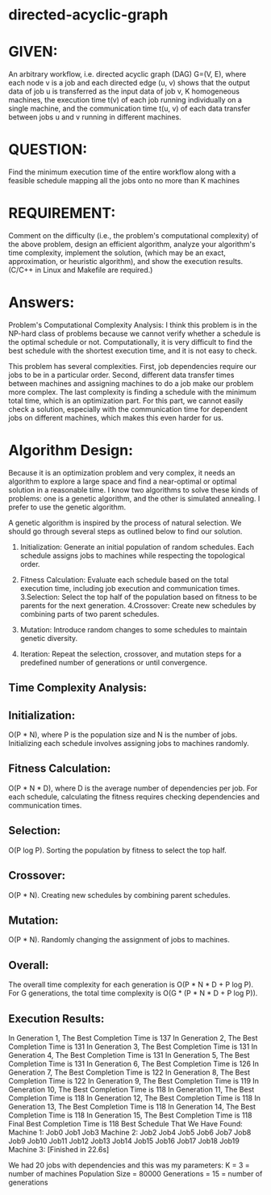 # directed-acyclic-graph
# GIVEN:
An arbitrary workflow, i.e. directed acyclic graph (DAG) G=(V, E), where each node v is a job and each directed edge (u, v) shows that the output data of job u is transferred as the input data of job v, K homogeneous machines, the execution time t(v) of each job running individually on a single machine, and the communication time t(u, v) of each data transfer between jobs u and v running in different machines.

# QUESTION:
Find the minimum execution time of the entire workflow along with a feasible schedule mapping all the jobs onto no more than K machines

# REQUIREMENT:
Comment on the difficulty (i.e., the problem's computational complexity) of the above problem, design an efficient algorithm, analyze your algorithm's time complexity, implement the solution, (which may be an exact, approximation, or heuristic algorithm), and show the execution results. (C/C++ in Linux and Makefile are required.)












# Answers:

Problem's Computational Complexity Analysis:
I think this problem is in the NP-hard class of problems because we cannot verify whether a schedule is the optimal schedule or not. Computationally, it is very difficult to find the best schedule with the shortest execution time, and it is not easy to check.

This problem has several complexities. First, job dependencies require our jobs to be in a particular order. Second, different data transfer times between machines and assigning machines to do a job make our problem more complex. The last complexity is finding a schedule with the minimum total time, which is an optimization part. For this part, we cannot easily check a solution, especially with the communication time for dependent jobs on different machines, which makes this even harder for us.










# Algorithm Design:
Because it is an optimization problem and very complex, it needs an algorithm to explore a large space and find a near-optimal or optimal solution in a reasonable time. I know two algorithms to solve these kinds of problems: one is a genetic algorithm, and the other is simulated annealing. I prefer to use the genetic algorithm.

A genetic algorithm is inspired by the process of natural selection. We should go through several steps as outlined below to find our solution.
1. Initialization: Generate an initial population of random schedules. Each schedule assigns jobs to machines while respecting the topological order.

2. Fitness Calculation: Evaluate each schedule based on the total execution time, including job execution and communication times.
3.Selection: Select the top half of the population based on fitness to be parents for the next generation. 
4.Crossover: Create new schedules by combining parts of two parent schedules. 
5. Mutation: Introduce random changes to some schedules to maintain genetic diversity.
6. Iteration: Repeat the selection, crossover, and mutation steps for a predefined number of generations or until convergence.


## Time Complexity Analysis:

## Initialization:
 O(P * N), where P is the population size and N is the number of jobs. Initializing each schedule involves assigning jobs to machines randomly.

## Fitness Calculation:
O(P * N * D), where D is the average number of dependencies per job. For each schedule, calculating the fitness requires checking dependencies and communication times.

## Selection:
O(P log P). Sorting the population by fitness to select the top half.

## Crossover:
O(P * N). Creating new schedules by combining parent schedules.

## Mutation:
O(P * N). Randomly changing the assignment of jobs to machines.

## Overall:
The overall time complexity for each generation is O(P * N * D + P log P). For G generations, the total time complexity is O(G * (P * N * D + P log P)).




## Execution Results:

In Generation 1, The Best Completion Time is 137
In Generation 2, The Best Completion Time is 131
In Generation 3, The Best Completion Time is 131
In Generation 4, The Best Completion Time is 131
In Generation 5, The Best Completion Time is 131
In Generation 6, The Best Completion Time is 126
In Generation 7, The Best Completion Time is 122
In Generation 8, The Best Completion Time is 122
In Generation 9, The Best Completion Time is 119
In Generation 10, The Best Completion Time is 118
In Generation 11, The Best Completion Time is 118
In Generation 12, The Best Completion Time is 118
In Generation 13, The Best Completion Time is 118
In Generation 14, The Best Completion Time is 118
In Generation 15, The Best Completion Time is 118
Final Best Completion Time is 118
Best Schedule That We Have Found:
Machine 1: Job0 Job1 Job3 
Machine 2: Job2 Job4 Job5 Job6 Job7 Job8 Job9 Job10 Job11 Job12 Job13 Job14 Job15 Job16 Job17 Job18 Job19 
Machine 3: 
[Finished in 22.6s]

We had 20 jobs with dependencies and this was my parameters:
 K = 3 = number of machines
 Population Size = 80000
 Generations = 15 = number of generations


